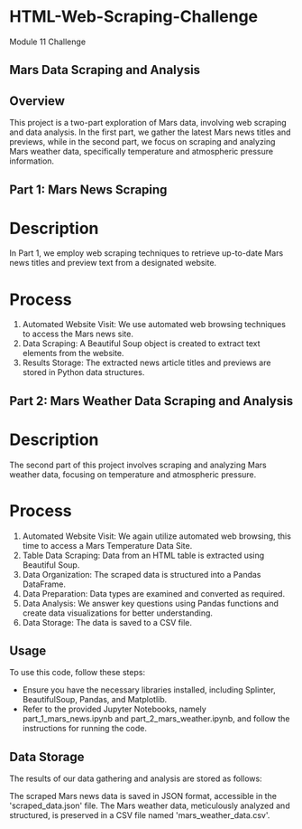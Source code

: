 # HTML-Web-Scraping-Challenge
Module 11 Challenge
## Mars Data Scraping and Analysis

## Overview

This project is a two-part exploration of Mars data, involving web scraping and data analysis. In the first part, we gather the latest Mars news titles and previews, while in the second part, we focus on scraping and analyzing Mars weather data, specifically temperature and atmospheric pressure information.

## Part 1: Mars News Scraping

# Description

In Part 1, we employ web scraping techniques to retrieve up-to-date Mars news titles and preview text from a designated website.

# Process

1. Automated Website Visit: We use automated web browsing techniques to access the Mars news site.
2. Data Scraping: A Beautiful Soup object is created to extract text elements from the website.
3. Results Storage: The extracted news article titles and previews are stored in Python data structures.

## Part 2: Mars Weather Data Scraping and Analysis

# Description

The second part of this project involves scraping and analyzing Mars weather data, focusing on temperature and atmospheric pressure.

# Process

1. Automated Website Visit: We again utilize automated web browsing, this time to access a Mars Temperature Data Site.
2. Table Data Scraping: Data from an HTML table is extracted using Beautiful Soup.
3. Data Organization: The scraped data is structured into a Pandas DataFrame.
4. Data Preparation: Data types are examined and converted as required.
5. Data Analysis: We answer key questions using Pandas functions and create data visualizations for better understanding.
6. Data Storage: The data is saved to a CSV file.

## Usage

To use this code, follow these steps:

* Ensure you have the necessary libraries installed, including Splinter, BeautifulSoup, Pandas, and Matplotlib.
* Refer to the provided Jupyter Notebooks, namely part_1_mars_news.ipynb and part_2_mars_weather.ipynb, and follow the instructions for running the code.

## Data Storage

The results of our data gathering and analysis are stored as follows:

The scraped Mars news data is saved in JSON format, accessible in the 'scraped_data.json' file.
The Mars weather data, meticulously analyzed and structured, is preserved in a CSV file named 'mars_weather_data.csv'.